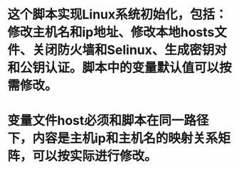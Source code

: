 # 这个脚本实现Linux系统初始化，包括：修改主机名和ip地址、修改本地hosts文件、关闭防火墙和Selinux、生成密钥对和公钥认证。脚本中的变量默认值可以按需修改。

# 变量文件host必须和脚本在同一路径下，内容是主机ip和主机名的映射关系矩阵，可以按实际进行修改。
